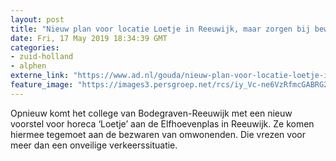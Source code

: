 ```yaml
---
layout: post
title: "Nieuw plan voor locatie Loetje in Reeuwijk, maar zorgen bij bewoners blijven"
date: Fri, 17 May 2019 18:34:39 GMT
categories: 
- zuid-holland 
- alphen 
externe_link: "https://www.ad.nl/gouda/nieuw-plan-voor-locatie-loetje-in-reeuwijk-maar-zorgen-bij-bewoners-blijven~aa26dae9/"
feature_image: "https://images3.persgroep.net/rcs/iy_Vc-ne6VzRfmcGABRG2B-AMHs/diocontent/128038578/_fitwidth/400/?appId=21791a8992982cd8da851550a453bd7f&quality=0.7"
---
```


Opnieuw komt het college van Bodegraven-Reeuwijk met een nieuw voorstel voor horeca ‘Loetje’ aan de Elfhoevenplas in Reeuwijk. Ze komen hiermee tegemoet aan de bezwaren van omwonenden. Die vrezen voor meer dan een onveilige verkeerssituatie.
